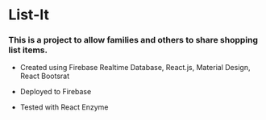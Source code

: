 # List-It

### This is a project to allow families and others to share shopping list items.

* Created using Firebase Realtime Database, React.js, Material Design, React Bootsrat

* Deployed to Firebase

* Tested with React Enzyme